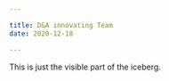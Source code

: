 ```yaml
---

title: D&A innovating Team
date: 2020-12-18

---
```

This is just the visible part of the iceberg.

